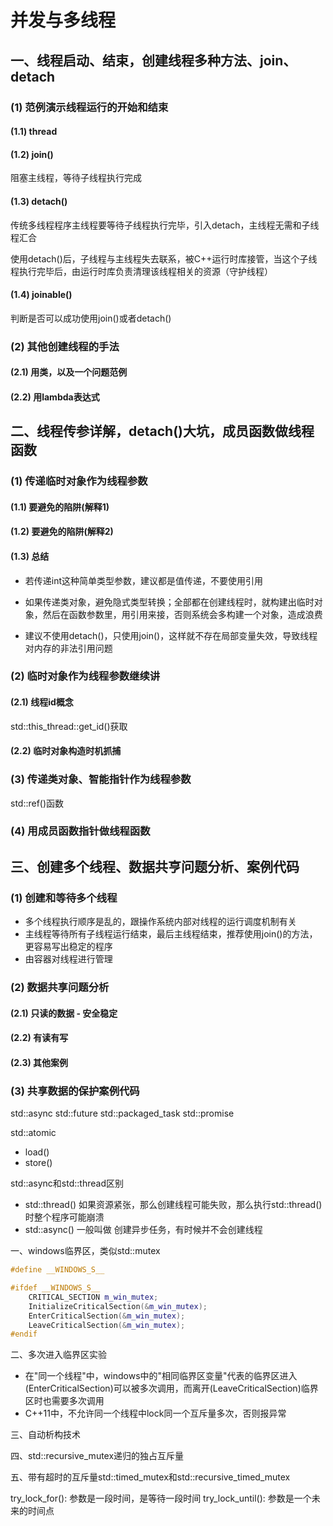 # 并发与多线程

## 一、线程启动、结束，创建线程多种方法、join、detach

### (1) 范例演示线程运行的开始和结束

#### (1.1) thread

#### (1.2) join()

阻塞主线程，等待子线程执行完成

#### (1.3) detach()

传统多线程程序主线程要等待子线程执行完毕，引入detach，主线程无需和子线程汇合

使用detach()后，子线程与主线程失去联系，被C++运行时库接管，当这个子线程执行完毕后，由运行时库负责清理该线程相关的资源（守护线程）

#### (1.4) joinable()

判断是否可以成功使用join()或者detach()

### (2) 其他创建线程的手法

#### (2.1) 用类，以及一个问题范例

#### (2.2) 用lambda表达式


## 二、线程传参详解，detach()大坑，成员函数做线程函数

### (1) 传递临时对象作为线程参数

#### (1.1) 要避免的陷阱(解释1)

#### (1.2) 要避免的陷阱(解释2)

#### (1.3) 总结

- 若传递int这种简单类型参数，建议都是值传递，不要使用引用

- 如果传递类对象，避免隐式类型转换；全部都在创建线程时，就构建出临时对象，然后在函数参数里，用引用来接，否则系统会多构建一个对象，造成浪费

- 建议不使用detach()，只使用join()，这样就不存在局部变量失效，导致线程对内存的非法引用问题

### (2) 临时对象作为线程参数继续讲

#### (2.1) 线程id概念

std::this_thread::get_id()获取

#### (2.2) 临时对象构造时机抓捕

### (3) 传递类对象、智能指针作为线程参数

std::ref()函数

### (4) 用成员函数指针做线程函数

## 三、创建多个线程、数据共亨问题分析、案例代码

### (1) 创建和等待多个线程

- 多个线程执行顺序是乱的，跟操作系统内部对线程的运行调度机制有关
- 主线程等待所有子线程运行结束，最后主线程结束，推荐使用join()的方法，更容易写出稳定的程序
- 由容器对线程进行管理

### (2) 数据共享问题分析

#### (2.1) 只读的数据 - 安全稳定

#### (2.2) 有读有写

#### (2.3) 其他案例

### (3) 共享数据的保护案例代码


std::async
std::future
std::packaged_task
std::promise

std::atomic
- load()
- store()


std::async和std::thread区别
 * std::thread() 如果资源紧张，那么创建线程可能失败，那么执行std::thread()时整个程序可能崩溃
 * std::async() 一般叫做 创建异步任务，有时候并不会创建线程

一、windows临界区，类似std::mutex
```c++
#define __WINDOWS_S__

#ifdef __WINDOWS_S__
    CRITICAL_SECTION m_win_mutex;
    InitializeCriticalSection(&m_win_mutex);
    EnterCriticalSection(&m_win_mutex);
    LeaveCriticalSection(&m_win_mutex);
#endif

```
二、多次进入临界区实验

- 在"同一个线程"中，windows中的"相同临界区变量"代表的临界区进入(EnterCriticalSection)可以被多次调用，而离开(LeaveCriticalSection)临界区时也需要多次调用
- C++11中，不允许同一个线程中lock同一个互斥量多次，否则报异常

三、自动析构技术

四、std::recursive_mutex递归的独占互斥量

五、带有超时的互斥量std::timed_mutex和std::recursive_timed_mutex

try_lock_for(): 参数是一段时间，是等待一段时间
try_lock_until(): 参数是一个未来的时间点